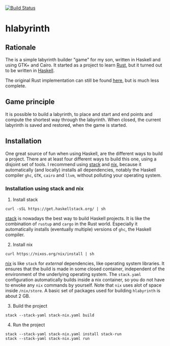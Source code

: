 [![Build Status](https://travis-ci.org/cohomology/hlabyrinth.svg?branch=master)](https://travis-ci.org/cohomology/hlabyrinth)

# hlabyrinth

## Rationale

The is a simple labyrinth builder "game" for my son, written in Haskell and using GTK+ and Cairo. It started as a project to learn [Rust](https://www.rust-lang.org), but it turned out to be written in [Haskell](https://www.haskell.org).

The original Rust implementation can still be found [here](https://github.com/cohomology/rustirinth), but is much less 
complete.

## Game principle

It is possible to build a labyrinth, to place and start and end points and compute the shortest way through the labyrinth. When closed, the current labyrinth is saved and restored, when the game is started.

## Installation

One great source of fun when using Haskell, are the different ways to build a project. There are at least four different ways to build this one, using a disjoint set of tools. I recommend using [stack](https://docs.haskellstack.org) and [nix](https://nixos.org/nix/), because it automatically (and locally) installs all dependencies, notably the Haskell compiler `ghc`, `GTK`, `cairo` and `llvm`, without polluting your operating system.

### Installation using stack and nix

1. Install stack 

```
curl -sSL https://get.haskellstack.org/ | sh
```
[stack](https://docs.haskellstack.org) is nowadays the best way to build Haskell projects. It is like the combination of `rustup` and `cargo` in the Rust world. Especially it automatically installs (eventually multiple) versions of `ghc`, the Haskell compiler.

2. Install nix

```
curl https://nixos.org/nix/install | sh
```
[nix](https://nixos.org/nix/) is like `stack` for _external_ dependencies, like operating system libraries. It ensures that the build is made in some closed container, independent of the environment of the underlying operating system. The `stack.yaml` configuration automatically builds inside a nix container, so you do not have to envoke any `nix` commands by yourself. Note that `nix` uses alot of space inside `/nix/store`. A basic set of packages used for building `hlabyrinth` is about 2 GB.

3. Build the project
```
stack --stack-yaml stack-nix.yaml build
```
4. Run the project
```
stack --stack-yaml stack-nix.yaml install stack-run
stack --stack-yaml stack-nix.yaml run
```
